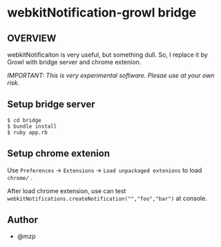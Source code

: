 webkitNotification-growl bridge
============================================================

OVERVIEW
------------------------------

webkitNotificaiton is very useful, but something dull.
So, I replace it by Growl with bridge server and chrome extenion.

*IMPORTANT: This is very experimental software. Plesae use at your own risk.*

Setup bridge server
------------------------------

    $ cd bridge
    $ bundle install
    $ ruby app.rb

Setup chrome extenion
------------------------------

Use `Preferences` -> `Extensions` -> `Load unpackaged extenions` to load `chrome/` .

After load chrome extension, use can test `webkitNotifications.createNotification("","foo","bar")` at console.

Author
------------------------------

 * @mzp